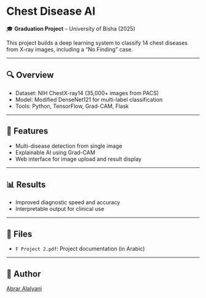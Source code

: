 # Chest Disease AI

🎓 **Graduation Project** – University of Bisha (2025)

This project builds a deep learning system to classify 14 chest diseases from X-ray images, including a “No Finding” case.

---

## 🔍 Overview
- Dataset: NIH ChestX-ray14 (35,000+ images from PACS)
- Model: Modified DenseNet121 for multi-label classification
- Tools: Python, TensorFlow, Grad-CAM, Flask

---

## 🧠 Features
- Multi-disease detection from single image
- Explainable AI using Grad-CAM
- Web interface for image upload and result display

---

## 📊 Results
- Improved diagnostic speed and accuracy
- Interpretable output for clinical use

---

## 📁 Files
- `F Project 2.pdf`: Project documentation (in Arabic)

---

## 👤 Author
[Abrar Alalyani](https://github.com/rr1xq)
